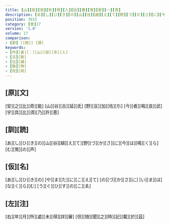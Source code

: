 ```yaml
---
title: [山][部][宿][祢][明][人][詠][春][鴬][歌][一][首]
description: [あ][し][ひ][き][の][山][谷][越][え][て][野][づ][か][さ][に][今][は][鳴][く][ら][む][鴬][の][声]
position: 3915
category: [巻]17
version: '1.0'
volume: 17
comparison:
- [歌] [[西]] [謌]
keywords:
- [作][者][：][山][部][赤][人]
- [古][歌]
- [伝][誦]
- [動][物]
- [枕][詞]
---
```


## [原][文]

[安][之][比][奇][能] [山][谷][古][延][氐] [野][豆][加][佐][尓] [今][者][鳴][良][武] [宇][具][比][須][乃][許][恵]

## [訓][読]

[あ][し][ひ][き][の][山][谷][越][え][て][野][づ][か][さ][に][今][は][鳴][く][ら][む][鴬][の][声]

## [仮][名]

[あ][し][ひ][き][の] [や][ま][た][に][こ][え][て] [の][づ][か][さ][に] [い][ま][は][な][く][ら][む] [う][ぐ][ひ][す][の][こ][ゑ]

## [左][注]

[右][年][月][所][處][未][得][詳][審] [但][随][聞][之][時][記][載][於][茲]
